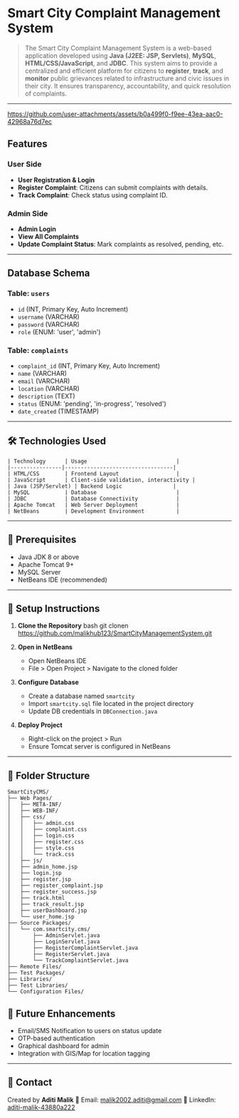 # Smart City Complaint Management System

> The Smart City Complaint Management System is a web-based application developed using **Java (J2EE: JSP, Servlets)**, **MySQL**, **HTML/CSS/JavaScript**, and **JDBC**. This system aims to provide a centralized and efficient platform for citizens to **register**, **track**, and **monitor** public grievances related to infrastructure and civic issues in their city. It ensures transparency, accountability, and quick resolution of complaints.

---

https://github.com/user-attachments/assets/b0a499f0-f9ee-43ea-aac0-42968a76d7ec


## Features

### User Side

* **User Registration & Login**
* **Register Complaint**: Citizens can submit complaints with details.
* **Track Complaint**: Check status using complaint ID.

### Admin Side

* **Admin Login**
* **View All Complaints**
* **Update Complaint Status**: Mark complaints as resolved, pending, etc.

---

## Database Schema

### Table: `users`

* `id` (INT, Primary Key, Auto Increment)
* `username` (VARCHAR)
* `password` (VARCHAR)
* `role` (ENUM: 'user', 'admin')

### Table: `complaints`

* `complaint_id` (INT, Primary Key, Auto Increment)
* `name` (VARCHAR)
* `email` (VARCHAR)
* `location` (VARCHAR)
* `description` (TEXT)
* `status` (ENUM: 'pending', 'in-progress', 'resolved')
* `date_created` (TIMESTAMP)

---


## 🛠️ Technologies Used
```
| Technology      | Usage                            |
|----------------|----------------------------------|
| HTML/CSS        | Frontend Layout                  |
| JavaScript      | Client-side validation, interactivity |
| Java (JSP/Servlet) | Backend Logic                |
| MySQL           | Database                         |
| JDBC            | Database Connectivity            |
| Apache Tomcat   | Web Server Deployment            |
| NetBeans        | Development Environment          |

```

---

## 🔽 Prerequisites

- Java JDK 8 or above
- Apache Tomcat 9+
- MySQL Server
- NetBeans IDE (recommended)

---

##  🔧 Setup Instructions

1. **Clone the Repository** bash
   git clonen   https://github.com/malikhub123/SmartCityManagementSystem.git


2. **Open in NetBeans**

   * Open NetBeans IDE
   * File > Open Project > Navigate to the cloned folder

3. **Configure Database**

   * Create a database named `smartcity`
   * Import `smartcity.sql` file located in the project directory
   * Update DB credentials in `DBConnection.java`

4. **Deploy Project**

   * Right-click on the project > Run
   * Ensure Tomcat server is configured in NetBeans

---

## 🧩 Folder Structure

```
SmartCityCMS/
├── Web Pages/
│   ├── META-INF/
│   ├── WEB-INF/
│   ├── css/
│   │   ├── admin.css
│   │   ├── complaint.css
│   │   ├── login.css
│   │   ├── register.css
│   │   ├── style.css
│   │   └── track.css
│   ├── js/
│   ├── admin_home.jsp
│   ├── login.jsp
│   ├── register.jsp
│   ├── register_complaint.jsp
│   ├── register_success.jsp
│   ├── track.html
│   ├── track_result.jsp
│   ├── userDashboard.jsp
│   └── user_home.jsp
├── Source Packages/
│   └── com.smartcity.cms/
│       ├── AdminServlet.java
│       ├── LoginServlet.java
│       ├── RegisterComplaintServlet.java
│       ├── RegisterServlet.java
│       └── TrackComplaintServlet.java
├── Remote Files/
├── Test Packages/
├── Libraries/
├── Test Libraries/
└── Configuration Files/
```



## 🎯 Future Enhancements
* Email/SMS Notification to users on status update
* OTP-based authentication
* Graphical dashboard for admin
* Integration with GIS/Map for location tagging

---

## 📩 Contact
Created by **Aditi Malik**
📧 Email: [malik2002.aditi@gmail.com](mailto:malik2002.aditi@gmail.com)
🔗 LinkedIn: [aditi-malik-43880a222](https://linkedin.com/in/aditi-malik-43880a222)


